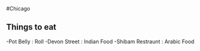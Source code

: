 #Chicago

## Things to eat

-Pot Belly : Roll
-Devon Street : Indian Food
-Shibam Restraunt : Arabic Food

